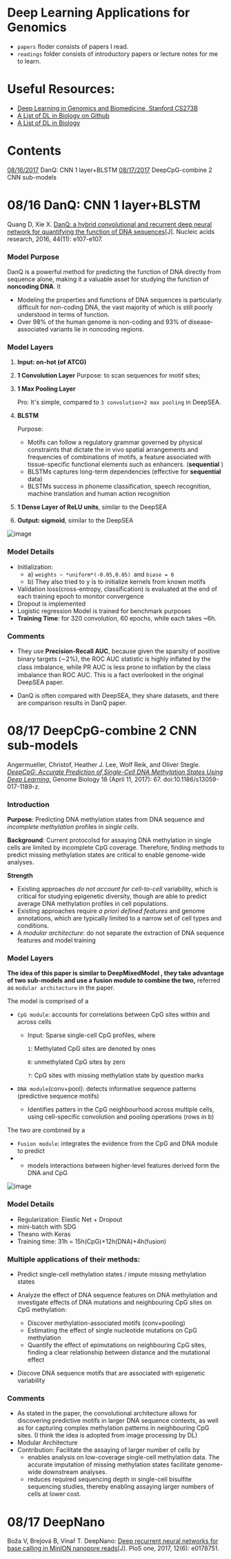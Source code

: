 # Deep Learning Applications for Genomics

- `papers` floder consists of papers I read.
- `readings` folder consists of introductory papers or lecture notes for me to learn.

# Useful Resources:
- [Deep Learning in Genomics and Biomedicine, Stanford CS273B](https://canvas.stanford.edu/courses/51037)
- [A List of DL in Biology on Github]( https://github.com/hussius/deeplearning-biology)
- [A List of DL in Biology](https://followthedata.wordpress.com/2015/12/21/list-of-deep-learning-implementations-in-biology/)

# **Contents**

[08/16/2017](#08172017-danq-cnn-1-layerblstm) DanQ: CNN 1 layer+BLSTM
[08/17/2017](#0817-deepcpg-combine-2-cnn-sub-models) DeepCpG-combine 2 CNN sub-models

# 08/16 DanQ: CNN 1 layer+BLSTM

Quang D, Xie X. [DanQ: a hybrid convolutional and recurrent deep neural network for quantifying the function of DNA sequences](https://www.ncbi.nlm.nih.gov/pmc/articles/PMC4914104/)[J]. Nucleic acids research, 2016, 44(11): e107-e107.

### Model Purpose

DanQ is a powerful method for predicting the function of DNA directly from sequence alone, making it a valuable asset for studying the function of **noncoding DNA**. It

- Modeling the properties and functions of DNA sequences is particularly difficult for non-coding DNA, the vast majority of which is still poorly understood in terms of function. 
- Over 98% of the human genome is non-coding and 93% of disease-associated variants lie in noncoding regions.
### Model Layers

1. **Input: on-hot (of ATCG)**

2. **1 Convolution Layer** 
  Purpose: to scan sequences for motif sites;

3. **1 Max Pooling Layer**

   Pro: It's simple, compared to `3 convolution+2 max pooling` in DeepSEA.

4. **BLSTM**

   Purpose:

   - Motifs can follow a regulatory grammar governed by physical constraints that dictate the in vivo spatial arrangements and frequencies of combinations of motifs, a feature associated with tissue-specific functional elements such as enhancers. (**sequential** )
   - BLSTMs captures long-term dependencies (effective for **sequential** data)
   - BLSTMs success in phoneme classification, speech recognition, machine translation and human action recognition

5. **1 Dense Layer of  ReLU  units**, similar to the DeepSEA

6. **Output: sigmoid**, similar to the DeepSEA

![image](./figures/0817-DanQ.png)

### Model Details

- Initialization: 
  - a) `weights ~ *uniform*(-0.05,0.05) `and `biase = 0` 
  - b) They also tried to y is to initialize kernels from known motifs
- Validation loss(cross-entropy, classification) is evaluated at the end of each training epoch to monitor convergence 
- Dropout is implemented
- Logistic regression Model is trained for benchmark purposes
- **Training Time**: for 320 convolution, 60 epochs, while each takes ~6h.

### Comments

- They use **Precision-Recall AUC**, because given the sparsity of positive binary targets (∼2%), the ROC AUC statistic is highly inﬂated by the class imbalance, while PR AUC is less prone to inﬂation by the class imbalance than ROC AUC. This is a fact overlooked in the original DeepSEA paper. 


- DanQ is often compared with DeepSEA, they share datasets, and there are comparison results in DanQ paper.


# 08/17 DeepCpG-combine 2 CNN sub-models
Angermueller, Christof, Heather J. Lee, Wolf Reik, and Oliver Stegle. [*DeepCpG: Accurate Prediction of Single-Cell DNA Methylation States Using Deep Learning.*](http://www.biorxiv.org/content/early/2016/05/27/055715) Genome Biology 18 (April 11, 2017): 67. doi:10.1186/s13059-017-1189-z.

### Introduction

**Purpose**: Predicting DNA methylation states from DNA sequence and *incomplete methylation* profiles in *single cells*.

**Background**: Current protocolsd for assaying DNA methylation in single cells are limited by incomplete CpG coverage. Therefore, finding methods to predict missing methylation states are critical to enable genome-wide analyses. 

**Strength**

- Existing approaches *do not account for cell-to-cell* variability, which is critical for studying epigenetic diversity, though are able to predict average DNA methylation profiles in cell populations.
- Existing approaches require *a priori defined features* and genome annotations, which are typically limited to a narrow set of cell types and conditions.
- A *modular architecture*: do not separate the extraction of DNA sequence features and model training

### Model Layers

**The idea of this paper is similar to DeepMixedModel , they take advantage of two sub-models and use a fusion module to combine the two,**  referred as `modular architecture` in the paper.

The model is comprised of a 

- `CpG module`: accounts for correlations between CpG sites within and across cells

  - Input: Sparse single-cell CpG profiles, where

    `1`: Methylated CpG sites are denoted by ones

    `0`: unmethylated CpG sites by zero

    `?`: CpG sites with missing methylation state by question marks

- `DNA module`(conv+pool): detects informative sequence patterns (predictive sequence motifs)

  - Identifies patters in the CpG neighbourhood across multiple cells, using cell-specific convolution and pooling operations (rows in b)

The two are combined by a
- `Fusion module`: integrates the evidence from the CpG and DNA module to predict
- - models interactions between higher-level features derived form the DNA and CpG 



![image](./figures/0817-deepCpG.png)


### Model Details

- Regularization: Elastic Net + Dropout
- mini-batch with SDG
- Theano with Keras
- Training time: 31h = 15h(CpG)+12h(DNA)+4h(fusion)
### Multiple applications of their methods:
- Predict single-cell methylation states / impute missing methylation states
- Analyze the effect of DNA sequence features on DNA methylation and investigate effects of DNA mutations and neighbouring CpG sites on CpG methylation:
  - Discover methylation-associated motifs (conv+pooling)
  - Estimating the effect of single nucleotide mutations on CpG methylation
  - Quantify the effect of epimutations on neighbouring CpG sites, finding a clear relationship between distance and the mutational effect

- Discove DNA sequence motifs that are associated with epigenetic variability

### Comments

- As stated in the paper, the convolutional architecture allows for discovering predictive motifs in larger DNA sequence contexts, as well as for capturing complex methylation patterns in neighbouring CpG sites. (I think the idea is adopted from image processing by DL)
- Modular Architecture
- Contribution: Facilitate the assaying of larger number of cells by
  - enables analysis on low-coverage single-cell methylation data. The accurate imputation of missing methylation states facilitate genome-wide downstream analyses.
  - reduces required sequencing depth in single-cell bisulfite sequencing studies, thereby enabling assaying larger numbers of cells at lower cost. 


# 08/17 DeepNano

Boža V, Brejová B, Vinař T. DeepNano: [Deep recurrent neural networks for base calling in MinION nanopore reads](https://arxiv.org/abs/1603.09195)[J]. PloS one, 2017, 12(6): e0178751.


